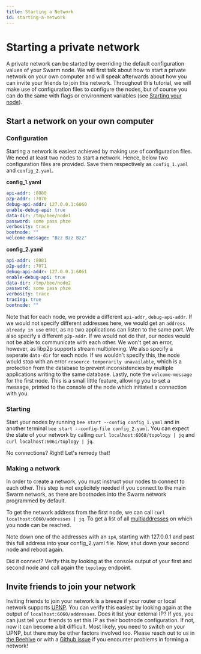 ```yaml
---
title: Starting a Network
id: starting-a-network
---
```


# Starting a private network
A private network can be started by overriding the default configuration values of your Swarm node. We will first talk about how to start a private network on your own computer and will speak afterwards about how you can invite your friends to join this network. Throughout this tutorial, we will make use of configuration files to configure the nodes, but of course you can do the same with flags or environment variables (see [Starting your node](/bee-docs/start.html)). 

## Start a network on your own computer
### Configuration
Starting a network is easiest achieved by making use of configuration files. We need at least two nodes to start a network. Hence, below two configuration files are provided. Save them respectively as `config_1.yaml` and `config_2.yaml`.

**config_1.yaml**
```yaml
api-addr: :8080
p2p-addr: :7070
debug-api-addr: 127.0.0.1:6060
enable-debug-api: true
data-dir: /tmp/bee/node1
password: some pass phze
verbosity: trace
bootnode: ""
welcome-message: "Bzz Bzz Bzz"
```

**config_2.yaml**
```yaml
api-addr: :8081
p2p-addr: :7071
debug-api-addr: 127.0.0.1:6061
enable-debug-api: true
data-dir: /tmp/bee/node2
password: some pass phze
verbosity: trace
tracing: true
bootnode: ""
```

Note that for each node, we provide a different `api-addr`, `debug-api-addr`. If we would not specify different addresses here, we would get an `address already in use` error, as no two applications can listen to the same port. We also specify a different `p2p-addr`. If we would not do that, our nodes would not be able to communicate with each other. We won't get an error, however, as libp2p supports stream multiplexing. We also specify a seperate `data-dir` for each node. If we wouldn't specify this, the node would stop with an error `resource temporarily unavailable`, which is a protection from the database to prevent inconsistencies by multiple applications writing to the same database. Lastly, note the `welcome-message` for the first node. This is a small little feature, allowing you to set a message, printed to the console of the node which initiated a connection with you.

### Starting
Start your nodes by running `bee start --config config_1.yaml` and in another terminal `bee start --config-file config_2.yaml`.
You can expect the state of your network by calling `curl localhost:6060/topology | jq` and `curl localhost:6061/toplogy | jq`.

No connections? Right! Let's remedy that!

### Making a network
In order to create a network, you must instruct your nodes to connect to each other. This step is not explicitely needed if you connect to the main Swarm network, as there are bootnodes into the Swarm network programmed by default. 

To get the network address from the first node, we can call `curl localhost:6060/addresses | jq`. To get a list of all [multiaddresses](https://docs.libp2p.io/reference/glossary/#multiaddr) on which you node can be reached. 

Note down one of the addresses with an `ip4`, starting with 127.0.0.1 and past this full address into your config_2.yaml file. Now, shut down your second node and reboot again. 

Did it connect? Verify this by looking at the console output of your first and second node and call again the `topology` endpoint.

## Invite friends to join your network
Inviting friends to join your network is a breeze if your router or local network supports [UPNP](https://en.wikipedia.org/wiki/Universal_Plug_and_Play). You can verify this easiest by looking again at the output of `localhost:6060/addresses`. Does it list your external IP? If yes, you can just tell your friends to set this IP as their bootnode configuration. If not, now it can become a bit difficult. Most likely, you need to switch on your UPNP, but there may be other factors involved too. Please reach out to us in [the Beehive](beehive.ethswarm.org) or with a [Github issue](https://github.com/ethersphere/bee/issues/new/choose) if you encounter problems in forming a network!